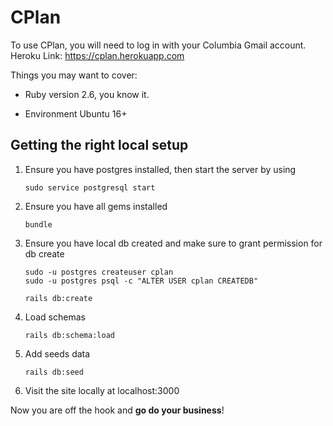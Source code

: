 # CPlan

To use CPlan, you will need to log in with your Columbia Gmail account.
Heroku Link: https://cplan.herokuapp.com

Things you may want to cover:

* Ruby version 
2.6, you know it.

* Environment
Ubuntu 16+

## Getting the right local setup

1. Ensure you have postgres installed, then start the server by using 
    ```
    sudo service postgresql start
    ```

2. Ensure you have all gems installed 
    ```
    bundle
    ```

3. Ensure you have local db created and make sure to grant permission for db create
    ```
	sudo -u postgres createuser cplan
	sudo -u postgres psql -c "ALTER USER cplan CREATEDB"
    
    rails db:create
	```
4. Load schemas
    ```
    rails db:schema:load
    ```
5. Add seeds data
    ```
    rails db:seed
    ```
6. Visit the site locally at localhost:3000

Now you are off the hook and **go do your business**!